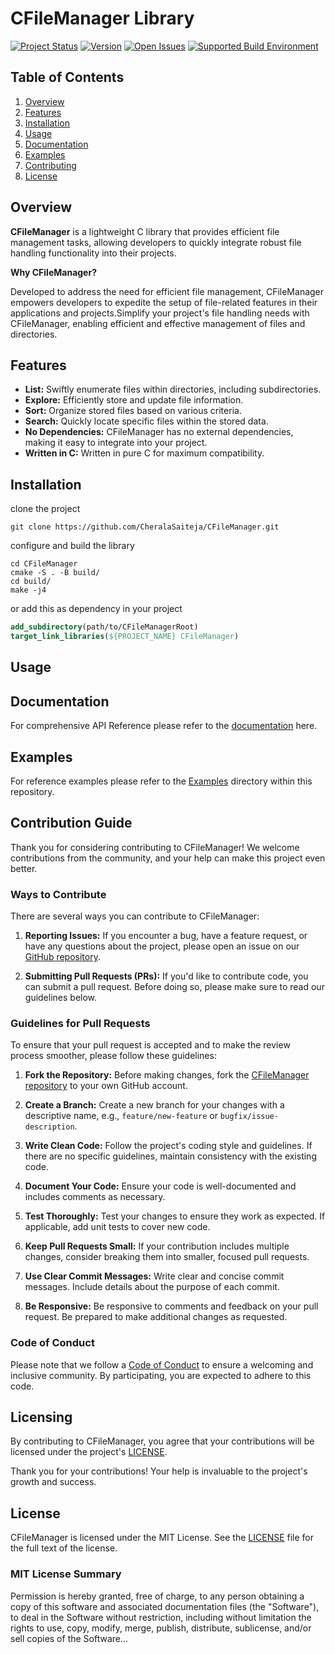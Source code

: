 # CFileManager Library

[![Project Status](https://img.shields.io/badge/Status-Alpha-red.svg)](https://github.com/CheralaSaiteja/CFileManager)
[![Version](https://img.shields.io/badge/Version-v0.0.1-blue.svg)](https://github.com/CheralaSaiteja/CFileManager/releases/tag/v1.0.0)
[![Open Issues](https://img.shields.io/github/issues/CheralaSaiteja/CFileManager.svg)](https://github.com/CheralaSaiteja/CFileManager/issues)
[![Supported Build Environment](https://img.shields.io/badge/Build-Linux%20%7C%20Mac%20%7C%20Windows-brightgreen.svg)](https://github.com/CheralaSaiteja/CFileManager)

## Table of Contents

1. [Overview](#overview)
2. [Features](#features)
3. [Installation](#installation)
4. [Usage](#usage)
5. [Documentation](#documentation)
6. [Examples](#examples)
7. [Contributing](#contribution-guide)
8. [License](#license)

## Overview

**CFileManager** is a lightweight C library that provides efficient file management tasks, allowing developers to quickly integrate robust file handling functionality into their projects.

**Why CFileManager?**

Developed to address the need for efficient file management, CFileManager empowers developers to expedite the setup of file-related features in their applications and projects.Simplify your project's file handling needs with CFileManager, enabling efficient and effective management of files and directories.

## Features

- **List:** Swiftly enumerate files within directories, including subdirectories.
- **Explore:** Efficiently store and update file information.
- **Sort:** Organize stored files based on various criteria.
- **Search:** Quickly locate specific files within the stored data.
- **No Dependencies:** CFileManager has no external dependencies, making it easy to integrate into your project.
- **Written in C:** Written in pure C for maximum compatibility.

## Installation

clone the project

```shell
git clone https://github.com/CheralaSaiteja/CFileManager.git
```

configure and build the library

```shell
cd CFileManager
cmake -S . -B build/
cd build/
make -j4
```

or add this as dependency in your project

```cmake
add_subdirectory(path/to/CFileManagerRoot)
target_link_libraries(${PROJECT_NAME} CFileManager)
```

## Usage

## Documentation

For comprehensive API Reference please refer to the [documentation](Documentation.md) here.

## Examples

For reference examples please refer to the [Examples](examples/) directory within this repository.

## Contribution Guide

Thank you for considering contributing to CFileManager! We welcome contributions from the community, and your help can make this project even better.

### **Ways to Contribute**

There are several ways you can contribute to CFileManager:

1. **Reporting Issues:** If you encounter a bug, have a feature request, or have any questions about the project, please open an issue on our [GitHub repository](https://github.com/CheralaSaiteja/CFileManager/issues).

2. **Submitting Pull Requests (PRs):** If you'd like to contribute code, you can submit a pull request. Before doing so, please make sure to read our guidelines below.

### **Guidelines for Pull Requests**

To ensure that your pull request is accepted and to make the review process smoother, please follow these guidelines:

1. **Fork the Repository:** Before making changes, fork the [CFileManager repository](https://github.com/CheralaSaiteja/CFileManager) to your own GitHub account.

2. **Create a Branch:** Create a new branch for your changes with a descriptive name, e.g., `feature/new-feature` or `bugfix/issue-description`.

3. **Write Clean Code:** Follow the project's coding style and guidelines. If there are no specific guidelines, maintain consistency with the existing code.

4. **Document Your Code:** Ensure your code is well-documented and includes comments as necessary.

5. **Test Thoroughly:** Test your changes to ensure they work as expected. If applicable, add unit tests to cover new code.

6. **Keep Pull Requests Small:** If your contribution includes multiple changes, consider breaking them into smaller, focused pull requests.

7. **Use Clear Commit Messages:** Write clear and concise commit messages. Include details about the purpose of each commit.

8. **Be Responsive:** Be responsive to comments and feedback on your pull request. Be prepared to make additional changes as requested.

### **Code of Conduct**

Please note that we follow a [Code of Conduct](CODE_OF_CONDUCT.md) to ensure a welcoming and inclusive community. By participating, you are expected to adhere to this code.

## Licensing

By contributing to CFileManager, you agree that your contributions will be licensed under the project's [LICENSE](LICENSE.md).

Thank you for your contributions! Your help is invaluable to the project's growth and success.

## License

CFileManager is licensed under the MIT License. See the [LICENSE](LICENSE.md) file for the full text of the license.

### **MIT License Summary**

Permission is hereby granted, free of charge, to any person obtaining a copy of this software and associated documentation files (the "Software"), to deal in the Software without restriction, including without limitation the rights to use, copy, modify, merge, publish, distribute, sublicense, and/or sell copies of the Software...
